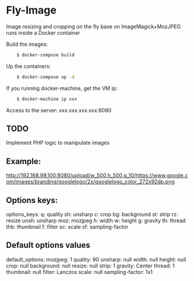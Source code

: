 # Fly-Image
Image resizing and cropping on the fly base on ImageMagick+MozJPEG runs inside a Docker container



Build the images:

```sh
    $ docker-compose build
```
Up the containers:

```sh
    $ docker-compose up -d
```
If you running docker-machine, get the VM ip:

```sh
    $ docker-machine ip xxx
```

Access to the server: xxx.xxx.xxx.xxx:8080


TODO
----
Implement PHP logic to manipulate images

Example:
--------
http://192.168.99.100:8080/upload/w_500,h_500,q_10/https://www.google.com/images/branding/googlelogo/2x/googlelogo_color_272x92dp.png


Options keys:
-------------

options_keys:
  q: quality
  sh: unsharp
  c: crop
  bg: background
  st: strip
  rz: resize
  unsh: unsharp
  moz: mozjpeg
  h: width
  w: height
  g: gravity
  th: thread
  thb: thumbnail
  f: filter
  sc: scale
  sf: sampling-factor

Default options values
--------
default_options:
  mozjpeg: 1
  quality: 90
  unsharp: null
  width: null
  height: null
  crop: null
  background: null
  resize: null
  strip: 1
  gravity: Center
  thread: 1
  thumbnail: null
  filter: Lanczos
  scale: null
  sampling-factor: 1x1

